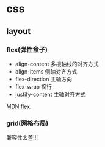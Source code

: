 # css

## layout

### flex(弹性盒子)

- align-content	 多根轴线的对齐方式 
- align-items	侧轴对齐方式
- flex-direction	主轴方向	
- flex-wrap	换行
- justify-content	主轴对齐方式

[MDN flex]( https://wiki.developer.mozilla.org/zh-CN/docs/Web/CSS/CSS_Flexible_Box_Layout ).

### grid(网格布局)

兼容性太差!!!